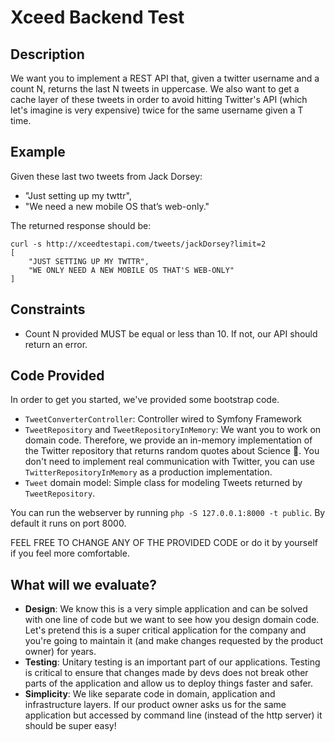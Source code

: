 # Xceed Backend Test 

## Description
We want you to implement a REST API that, given a twitter username and a count N, returns the last N tweets in uppercase. We also want to get a cache layer of these tweets in order to avoid hitting Twitter's API (which let's imagine is very expensive) twice for the same username given a T time.

## Example 

Given these last two tweets from Jack Dorsey:
- "Just setting up my twttr",
- "We need a new mobile OS that’s web-only."

The returned response should be:
```
curl -s http://xceedtestapi.com/tweets/jackDorsey?limit=2
[
    "JUST SETTING UP MY TWTTR",
    "WE ONLY NEED A NEW MOBILE OS THAT'S WEB-ONLY"
]
```

## Constraints 
- Count N provided MUST be equal or less than 10. If not, our API should return an error.

## Code Provided
In order to get you started, we've provided some bootstrap code.
- `TweetConverterController`: Controller wired to Symfony Framework
- `TweetRepository` and `TweetRepositoryInMemory`: We want you to work on domain code. Therefore, we provide an in-memory implementation of the Twitter repository that returns random quotes about Science 🧐. You don't need to implement real communication with Twitter, you can use `TwitterRepositoryInMemory` as a production implementation.
- `Tweet` domain model: Simple class for modeling Tweets returned by `TweetRepository`.

You can run the webserver by running `php -S 127.0.0.1:8000 -t public`. By default it runs on port 8000.

FEEL FREE TO CHANGE ANY OF THE PROVIDED CODE or do it by yourself if you feel more comfortable.

## What will we evaluate?
* **Design**: We know this is a very simple application and can be solved with one line of code but we want to see how you design domain code. Let's pretend this is a super critical application for the company and you're going to maintain it (and make changes requested by the product owner) for years.
* **Testing**: Unitary testing is an important part of our applications. Testing is critical to ensure that changes made by devs does not break other parts of the application and allow us to deploy things faster and safer. 
* **Simplicity**: We like separate code in domain, application and infrastructure layers. If our product owner asks us for the same application but accessed by command line (instead of the http server) it should be super easy!
